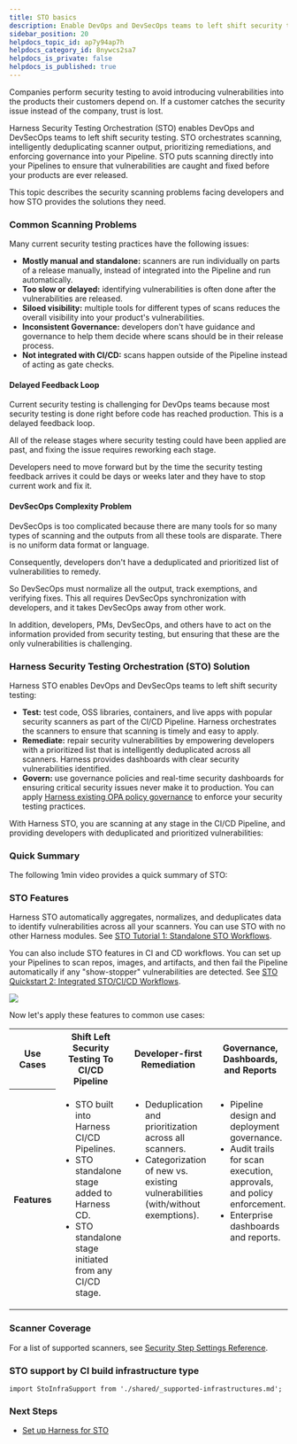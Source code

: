 ```yaml
---
title: STO basics
description: Enable DevOps and DevSecOps teams to left shift security testing.
sidebar_position: 20
helpdocs_topic_id: ap7y94ap7h
helpdocs_category_id: 8nywcs2sa7
helpdocs_is_private: false
helpdocs_is_published: true
---
```


Companies perform security testing to avoid introducing vulnerabilities into the products their customers depend on. If a customer catches the security issue instead of the company, trust is lost.

Harness Security Testing Orchestration (STO) enables DevOps and DevSecOps teams to left shift security testing. STO orchestrates scanning, intelligently deduplicating scanner output, prioritizing remediations, and enforcing governance into your Pipeline. STO puts scanning directly into your Pipelines to ensure that vulnerabilities are caught and fixed before your products are ever released.

This topic describes the security scanning problems facing developers and how STO provides the solutions they need.

### Common Scanning Problems

Many current security testing practices have the following issues:

* **Mostly manual and standalone:** scanners are run individually on parts of a release manually, instead of integrated into the Pipeline and run automatically.
* **Too slow or delayed:** identifying vulnerabilities is often done after the vulnerabilities are released.
* **Siloed visibility:** multiple tools for different types of scans reduces the overall visibility into your product's vulnerabilities.
* **Inconsistent Governance:** developers don't have guidance and governance to help them decide where scans should be in their release process.
* **Not integrated with CI/CD:** scans happen outside of the Pipeline instead of acting as gate checks.

#### Delayed Feedback Loop

Current security testing is challenging for DevOps teams because most security testing is done right before code has reached production. This is a delayed feedback loop.

<!-- 
![](./static/security-testing-orchestration-basics-28.png)
-->

All of the release stages where security testing could have been applied are past, and fixing the issue requires reworking each stage.

Developers need to move forward but by the time the security testing feedback arrives it could be days or weeks later and they have to stop current work and fix it.

#### DevSecOps Complexity Problem

DevSecOps is too complicated because there are many tools for so many types of scanning and the outputs from all these tools are disparate. There is no uniform data format or language.

<!-- 
![](./static/security-testing-orchestration-basics-29.png)
-->

Consequently, developers don't have a deduplicated and prioritized list of vulnerabilities to remedy.

So DevSecOps must normalize all the output, track exemptions, and verifying fixes. This all requires DevSecOps synchronization with developers, and it takes DevSecOps away from other work.

In addition, developers, PMs, DevSecOps, and others have to act on the information provided from security testing, but ensuring that these are the only vulnerabilities is challenging.

### Harness Security Testing Orchestration (STO) Solution

Harness STO enables DevOps and DevSecOps teams to left shift security testing:

* **Test:** test code, OSS libraries, containers, and live apps with popular security scanners as part of the CI/CD Pipeline. Harness orchestrates the scanners to ensure that scanning is timely and easy to apply.
* **Remediate:** repair security vulnerabilities by empowering developers with a prioritized list that is intelligently deduplicated across all scanners. Harness provides dashboards with clear security vulnerabilities identified.
* **Govern:** use governance policies and real-time security dashboards for ensuring critical security issues never make it to production. You can apply [Harness existing OPA policy governance](/docs/platform/Governance/Policy-as-code/harness-governance-overview) to enforce your security testing practices.

With Harness STO, you are scanning at any stage in the CI/CD Pipeline, and providing developers with deduplicated and prioritized vulnerabilities:

<!--
![](./static/security-testing-orchestration-basics-30.png)
-->

### Quick Summary

The following 1min video provides a quick summary of STO:

<!-- Video:
https://harness-1.wistia.com/medias/rpv5vwzpxz>
<docvideo src="https://fast.wistia.net/embed/iframe/yjlevup9v4" />
-->

### STO Features

Harness STO automatically aggregates, normalizes, and deduplicates data to identify vulnerabilities across all your scanners. You can use STO with no other Harness modules. See [STO Tutorial 1: Standalone STO Workflows](/tutorials/security-tests/standalone-pipeline).

You can also include STO features in CI and CD workflows. You can set up your Pipelines to scan repos, images, and artifacts, and then fail the Pipeline automatically if any "show-stopper" vulnerabilities are detected. See [STO Quickstart 2: Integrated STO/CI/CD Workflows](/tutorials/security-tests/cicd-integrated-pipeline).

![](./static/security-testing-orchestration-basics-31.png)

Now let's apply these features to common use cases:

<table>
    <tr>
        <th>Use Cases</th>
        <th>Shift Left Security Testing To CI/CD Pipeline</th>
        <th>Developer-first Remediation</th>
        <th>Governance, Dashboards, and Reports</th>
    </tr>
    <tr>
        <th>Features</th>
        <td  valign="top">
            <ul>
              <li>STO built into Harness CI/CD Pipelines.</li>
              <li>STO standalone stage added to Harness CD.</li>
              <li>STO standalone stage initiated from any CI/CD stage.</li>
            </ul>
        </td>
        <td valign="top">
            <ul>
              <li>Deduplication and prioritization across all scanners.</li>
              <li>Categorization of new vs. existing vulnerabilities (with/without exemptions).</li>
            </ul>
        </td>
        <td  valign="top">
            <ul>
              <li>Pipeline design and deployment governance.</li>
              <li>Audit trails for scan execution, approvals, and policy enforcement.</li>
              <li>Enterprise dashboards and reports.</li>
            </ul>
        </td>
    </tr>
</table>

### Scanner Coverage

For a list of supported scanners, see [Security Step Settings Reference](../sto-techref-category/security-step-settings-reference.md#scanners-target-types-and-scan-approach).

### STO support by CI build infrastructure type

```mdx-code-block
import StoInfraSupport from './shared/_supported-infrastructures.md';
```

<StoInfraSupport />

### Next Steps

* [Set up Harness for STO](set-up-harness-for-sto.md)

